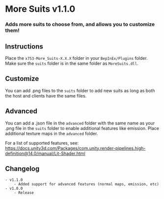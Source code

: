 # More Suits v1.1.0
### Adds more suits to choose from, and allows you to customize them!

## Instructions
Place the ```x753-More_Suits-X.X.X``` folder in your ```BepInEx/Plugins``` folder. Make sure the ```suits``` folder is in the same folder as ```MoreSuits.dll```.

## Customize
You can add .png files to the ```suits``` folder to add new suits as long as both the host and clients have the same files.

## Advanced
You can add a .json file in the ```advanced``` folder with the same name as your .png file in the ```suits``` folder to enable additional features like emission. Place additional texture maps in the ```advanced``` folder.

For a list of supported features, see:
https://docs.unity3d.com/Packages/com.unity.render-pipelines.high-definition@14.0/manual/Lit-Shader.html

## Changelog
	- v1.1.0
		- Added support for advanced features (normal maps, emission, etc)
	- v1.0.0
		- Release